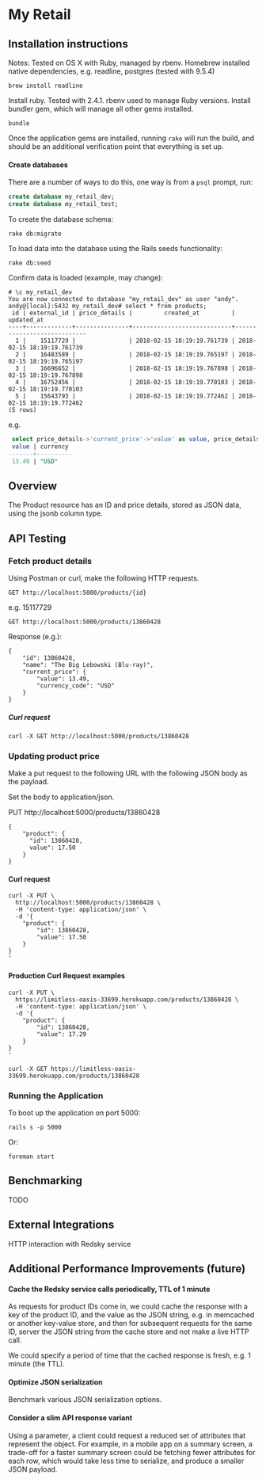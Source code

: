 # My Retail

## Installation instructions

Notes: Tested on OS X with Ruby, managed by rbenv. Homebrew installed native dependencies, e.g. readline, postgres (tested with 9.5.4)

`brew install readline`

Install ruby. Tested with 2.4.1. rbenv used to manage Ruby versions. Install bundler gem, which will manage all other gems installed.

`bundle`

Once the application gems are installed, running `rake` will run the build, and should be an additional verification point that everything is set up.


#### Create databases

There are a number of ways to do this, one way is from a `psql` prompt, run:

```sql
create database my_retail_dev;
create database my_retail_test;
```

To create the database schema:

`rake db:migrate`

To load data into the database using the Rails seeds functionality:

`rake db:seed`

Confirm data is loaded (example, may change):

```
# \c my_retail_dev
You are now connected to database "my_retail_dev" as user "andy".
andy@[local]:5432 my_retail_dev# select * from products;
 id | external_id | price_details |         created_at         |         updated_at
----+-------------+---------------+----------------------------+----------------------------
  1 |    15117729 |               | 2018-02-15 18:19:19.761739 | 2018-02-15 18:19:19.761739
  2 |    16483589 |               | 2018-02-15 18:19:19.765197 | 2018-02-15 18:19:19.765197
  3 |    16696652 |               | 2018-02-15 18:19:19.767898 | 2018-02-15 18:19:19.767898
  4 |    16752456 |               | 2018-02-15 18:19:19.770103 | 2018-02-15 18:19:19.770103
  5 |    15643793 |               | 2018-02-15 18:19:19.772462 | 2018-02-15 18:19:19.772462
(5 rows)
```

e.g.

```sql
 select price_details->'current_price'->'value' as value, price_details->'current_price'->'currency_code' as currency from products where external_id = 13860428;
 value | currency
-------+----------
 13.49 | "USD"
```

## Overview

The Product resource has an ID and price details, stored as JSON data, using the jsonb column type.

## API Testing

### Fetch product details

Using Postman or curl, make the following HTTP requests.

`GET http://localhost:5000/products/{id}`

e.g. 15117729

`GET http://localhost:5000/products/13860428`

Response (e.g.):

```
{
    "id": 13860428,
    "name": "The Big Lebowski (Blu-ray)",
    "current_price": {
        "value": 13.49,
        "currency_code": "USD"
    }
}
```

##### Curl request

```
curl -X GET http://localhost:5000/products/13860428
```

### Updating product price

Make a put request to the following URL with the following JSON body as the payload.

Set the body to application/json.

PUT http://localhost:5000/products/13860428

```
{
    "product": {
      "id": 13860428,
      value": 17.50
    }
}
```

#### Curl request

```
curl -X PUT \
  http://localhost:5000/products/13860428 \
  -H 'content-type: application/json' \
  -d '{
    "product": {
    	"id": 13860428,
    	"value": 17.50
    }
}
'
```

#### Production Curl Request examples

```
curl -X PUT \
  https://limitless-oasis-33699.herokuapp.com/products/13860428 \
  -H 'content-type: application/json' \
  -d '{
    "product": {
    	"id": 13860428,
    	"value": 17.29
    }
}
'
```


```
curl -X GET https://limitless-oasis-33699.herokuapp.com/products/13860428
```


### Running the Application

To boot up the application on port 5000:

`rails s -p 5000`

Or:

`foreman start`

## Benchmarking

TODO

## External Integrations

HTTP interaction with Redsky service


## Additional Performance Improvements (future)

#### Cache the Redsky service calls periodically, TTL of 1 minute

As requests for product IDs come in, we could cache the response with a key of the product ID, and the value as the JSON string, e.g. in memcached or another key-value store, and then for subsequent requests for the same ID, server the JSON string from the cache store and not make a live HTTP call.

We could specify a period of time that the cached response is fresh, e.g. 1 minute (the TTL).

#### Optimize JSON serialization

Benchmark various JSON serialization options.

#### Consider a slim API response variant

Using a parameter, a client could request a reduced set of attributes that represent the object. For example, in a mobile app on a summary screen, a trade-off for a faster summary screen could be fetching fewer attributes for each row, which would take less time to serialize, and produce a smaller JSON payload.

